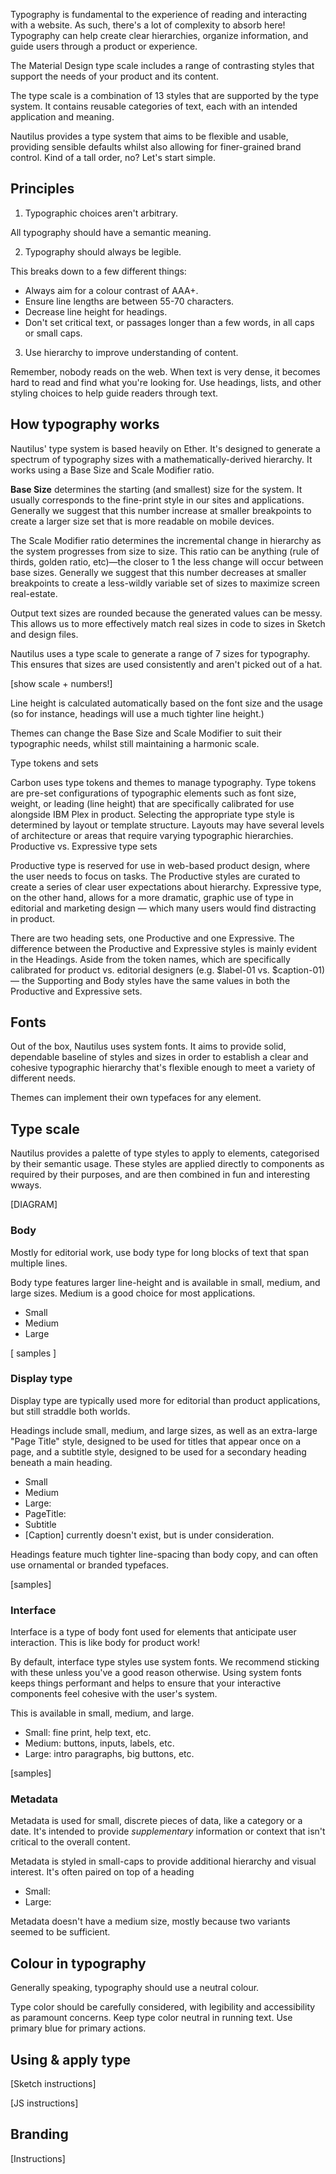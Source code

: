 Typography is fundamental to the experience of reading and interacting with a website. As such, there's a lot of complexity to absorb here! Typography can help create clear hierarchies, organize information, and guide users through a product or experience.

The Material Design type scale includes a range of contrasting styles that support the needs of your product and its content.

The type scale is a combination of 13 styles that are supported by the type system. It contains reusable categories of text, each with an intended application and meaning.

Nautilus provides a type system that aims to be flexible and usable, providing sensible defaults whilst also allowing for finer-grained brand control. Kind of a tall order, no? Let's start simple.

## Principles

1. Typographic choices aren't arbitrary.

All typography should have a semantic meaning.

2. Typography should always be legible.

This breaks down to a few different things:

- Always aim for a colour contrast of AAA+.
- Ensure line lengths are between 55-70 characters.
- Decrease line height for headings.
- Don't set critical text, or passages longer than a few words, in all caps or small caps.

3. Use hierarchy to improve understanding of content.

Remember, nobody reads on the web. When text is very dense, it becomes hard to read and find what you're looking for. Use headings, lists, and other styling choices to help guide readers through text.

## How typography works

Nautilus' type system is based heavily on Ether. It's designed to generate a spectrum of typography sizes with a mathematically-derived hierarchy. It works using a Base Size and Scale Modifier ratio.

**Base Size** determines the starting (and smallest) size for the system. It usually corresponds to the fine-print style in our sites and applications. Generally we suggest that this number increase at smaller breakpoints to create a larger size set that is more readable on mobile devices.

The Scale Modifier ratio determines the incremental change in hierarchy as the system progresses from size to size. This ratio can be anything (rule of thirds, golden ratio, etc)—the closer to 1 the less change will occur between base sizes. Generally we suggest that this number decreases at smaller breakpoints to create a less-wildly variable set of sizes to maximize screen real-estate.

Output text sizes are rounded because the generated values can be messy. This allows us to more effectively match real sizes in code to sizes in Sketch and design files.

Nautilus uses a type scale to generate a range of 7 sizes for typography. This ensures that sizes are used consistently and aren't picked out of a hat.

[show scale + numbers!]

Line height is calculated automatically based on the font size and the usage (so for instance, headings will use a much tighter line height.)

Themes can change the Base Size and Scale Modifier to suit their typographic needs, whilst still maintaining a harmonic scale.

Type tokens and sets

Carbon uses type tokens and themes to manage typography. Type tokens are pre-set configurations of typographic elements such as font size, weight, or leading (line height) that are specifically calibrated for use alongside IBM Plex in product. Selecting the appropriate type style is determined by layout or template structure. Layouts may have several levels of architecture or areas that require varying typographic hierarchies. Productive vs. Expressive type sets

Productive type is reserved for use in web-based product design, where the user needs to focus on tasks. The Productive styles are curated to create a series of clear user expectations about hierarchy. Expressive type, on the other hand, allows for a more dramatic, graphic use of type in editorial and marketing design — which many users would find distracting in product.

There are two heading sets, one Productive and one Expressive. The difference between the Productive and Expressive styles is mainly evident in the Headings. Aside from the token names, which are specifically calibrated for product vs. editorial designers (e.g. $label-01 vs. $caption-01) — the Supporting and Body styles have the same values in both the Productive and Expressive sets.

## Fonts

Out of the box, Nautilus uses system fonts. It aims to provide solid, dependable baseline of styles and sizes in order to establish a clear and cohesive typographic hierarchy that's flexible enough to meet a variety of different needs.

Themes can implement their own typefaces for any element.

## Type scale

Nautilus provides a palette of type styles to apply to elements, categorised by their semantic usage. These styles are applied directly to components as required by their purposes, and are then combined in fun and interesting wways.

[DIAGRAM]

### Body

Mostly for editorial work, use body type for long blocks of text that span multiple lines.

Body type features larger line-height and is available in small, medium, and large sizes. Medium is a good choice for most applications.

- Small
- Medium
- Large

[ samples ]

### Display type

Display type are typically used more for editorial than product applications, but still straddle both worlds.

Headings include small, medium, and large sizes, as well as an extra-large "Page Title" style, designed to be used for titles that appear once on a page, and a subtitle style, designed to be used for a secondary heading beneath a main heading.

- Small
- Medium
- Large:
- PageTitle:
- Subtitle
- [Caption] currently doesn't exist, but is under consideration.

Headings feature much tighter line-spacing than body copy, and can often use ornamental or branded typefaces.

[samples]

### Interface

Interface is a type of body font used for elements that anticipate user interaction. This is like body for product work!

By default, interface type styles use system fonts. We recommend sticking with these unless you've a good reason otherwise. Using system fonts keeps things performant and helps to ensure that your interactive components feel cohesive with the user's system.

This is available in small, medium, and large.

- Small: fine print, help text, etc.
- Medium: buttons, inputs, labels, etc.
- Large: intro paragraphs, big buttons, etc.

[samples]

### Metadata

Metadata is used for small, discrete pieces of data, like a category or a date. It's intended to provide _supplementary_ information or context that isn't critical to the overall content.

Metadata is styled in small-caps to provide additional hierarchy and visual interest. It's often paired on top of a heading

- Small:
- Large:

Metadata doesn't have a medium size, mostly because two variants seemed to be sufficient.

## Colour in typography

Generally speaking, typography should use a neutral colour.

Type color should be carefully considered, with legibility and accessibility as paramount concerns. Keep type color neutral in running text. Use primary blue for primary actions.

## Using & apply type

[Sketch instructions]

[JS instructions]

## Branding

[Instructions]
